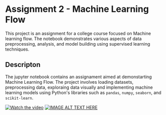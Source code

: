 # Assignment 2 - Machine Learning Flow
This project is an assignment for a college course focused on Machine learning flow.
The notebook demonstrates various aspects of data preprocessing, analysis, and model building using supervised learning techniques.

## Descripton
The jupyter notebook contains an assignament aimed at demonstarting Machine Learning Flow.
The project involves loading datasets, preprocessing data, exploraing data visually
and implementing machine learning models using Python's libraries such as `pandas`, `numpy`, `seaborn`, and `scikit-learn`.

[![Watch the video](https://img.youtube.com/vi/SIM5XwE62xQ/maxresdefault.jpg)](https://youtu.be/SIM5XwE62xQ)
[![IMAGE ALT TEXT HERE](https://img.youtube.com/vi/SIM5XwE62xQ/0.jpg)](https://www.youtube.com/watch?v=SIM5XwE62xQ)
